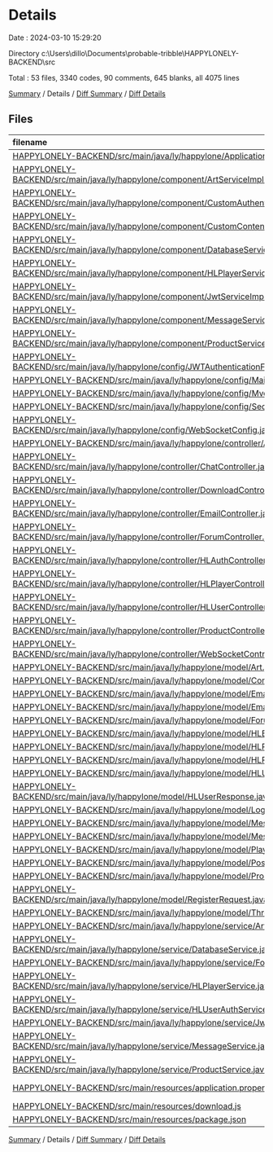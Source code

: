 # Details

Date : 2024-03-10 15:29:20

Directory c:\\Users\\dillo\\Documents\\probable-tribble\\HAPPYLONELY-BACKEND\\src

Total : 53 files,  3340 codes, 90 comments, 645 blanks, all 4075 lines

[Summary](results.md) / Details / [Diff Summary](diff.md) / [Diff Details](diff-details.md)

## Files
| filename | language | code | comment | blank | total |
| :--- | :--- | ---: | ---: | ---: | ---: |
| [HAPPYLONELY-BACKEND/src/main/java/ly/happylone/Application.java](/HAPPYLONELY-BACKEND/src/main/java/ly/happylone/Application.java) | Java | 11 | 0 | 5 | 16 |
| [HAPPYLONELY-BACKEND/src/main/java/ly/happylone/component/ArtServiceImpl.java](/HAPPYLONELY-BACKEND/src/main/java/ly/happylone/component/ArtServiceImpl.java) | Java | 58 | 1 | 9 | 68 |
| [HAPPYLONELY-BACKEND/src/main/java/ly/happylone/component/CustomAuthentication.java](/HAPPYLONELY-BACKEND/src/main/java/ly/happylone/component/CustomAuthentication.java) | Java | 15 | 0 | 5 | 20 |
| [HAPPYLONELY-BACKEND/src/main/java/ly/happylone/component/CustomContentDeserializer.java](/HAPPYLONELY-BACKEND/src/main/java/ly/happylone/component/CustomContentDeserializer.java) | Java | 21 | 0 | 5 | 26 |
| [HAPPYLONELY-BACKEND/src/main/java/ly/happylone/component/DatabaseServiceImpl.java](/HAPPYLONELY-BACKEND/src/main/java/ly/happylone/component/DatabaseServiceImpl.java) | Java | 1,416 | 24 | 121 | 1,561 |
| [HAPPYLONELY-BACKEND/src/main/java/ly/happylone/component/HLPlayerServiceImpl.java](/HAPPYLONELY-BACKEND/src/main/java/ly/happylone/component/HLPlayerServiceImpl.java) | Java | 21 | 0 | 8 | 29 |
| [HAPPYLONELY-BACKEND/src/main/java/ly/happylone/component/JwtServiceImpl.java](/HAPPYLONELY-BACKEND/src/main/java/ly/happylone/component/JwtServiceImpl.java) | Java | 35 | 2 | 8 | 45 |
| [HAPPYLONELY-BACKEND/src/main/java/ly/happylone/component/MessageServiceImpl.java](/HAPPYLONELY-BACKEND/src/main/java/ly/happylone/component/MessageServiceImpl.java) | Java | 137 | 4 | 25 | 166 |
| [HAPPYLONELY-BACKEND/src/main/java/ly/happylone/component/ProductServiceImpl.java](/HAPPYLONELY-BACKEND/src/main/java/ly/happylone/component/ProductServiceImpl.java) | Java | 68 | 0 | 12 | 80 |
| [HAPPYLONELY-BACKEND/src/main/java/ly/happylone/config/JWTAuthenticationFilter.java](/HAPPYLONELY-BACKEND/src/main/java/ly/happylone/config/JWTAuthenticationFilter.java) | Java | 55 | 0 | 7 | 62 |
| [HAPPYLONELY-BACKEND/src/main/java/ly/happylone/config/MailConfig.java](/HAPPYLONELY-BACKEND/src/main/java/ly/happylone/config/MailConfig.java) | Java | 26 | 0 | 8 | 34 |
| [HAPPYLONELY-BACKEND/src/main/java/ly/happylone/config/MvcConfig.java](/HAPPYLONELY-BACKEND/src/main/java/ly/happylone/config/MvcConfig.java) | Java | 22 | 11 | 5 | 38 |
| [HAPPYLONELY-BACKEND/src/main/java/ly/happylone/config/SecurityConfig.java](/HAPPYLONELY-BACKEND/src/main/java/ly/happylone/config/SecurityConfig.java) | Java | 101 | 5 | 18 | 124 |
| [HAPPYLONELY-BACKEND/src/main/java/ly/happylone/config/WebSocketConfig.java](/HAPPYLONELY-BACKEND/src/main/java/ly/happylone/config/WebSocketConfig.java) | Java | 67 | 5 | 12 | 84 |
| [HAPPYLONELY-BACKEND/src/main/java/ly/happylone/controller/ArtController.java](/HAPPYLONELY-BACKEND/src/main/java/ly/happylone/controller/ArtController.java) | Java | 84 | 4 | 19 | 107 |
| [HAPPYLONELY-BACKEND/src/main/java/ly/happylone/controller/ChatController.java](/HAPPYLONELY-BACKEND/src/main/java/ly/happylone/controller/ChatController.java) | Java | 37 | 0 | 10 | 47 |
| [HAPPYLONELY-BACKEND/src/main/java/ly/happylone/controller/DownloadController.java](/HAPPYLONELY-BACKEND/src/main/java/ly/happylone/controller/DownloadController.java) | Java | 107 | 5 | 20 | 132 |
| [HAPPYLONELY-BACKEND/src/main/java/ly/happylone/controller/EmailController.java](/HAPPYLONELY-BACKEND/src/main/java/ly/happylone/controller/EmailController.java) | Java | 27 | 1 | 8 | 36 |
| [HAPPYLONELY-BACKEND/src/main/java/ly/happylone/controller/ForumController.java](/HAPPYLONELY-BACKEND/src/main/java/ly/happylone/controller/ForumController.java) | Java | 94 | 0 | 13 | 107 |
| [HAPPYLONELY-BACKEND/src/main/java/ly/happylone/controller/HLAuthController.java](/HAPPYLONELY-BACKEND/src/main/java/ly/happylone/controller/HLAuthController.java) | Java | 42 | 1 | 8 | 51 |
| [HAPPYLONELY-BACKEND/src/main/java/ly/happylone/controller/HLPlayerController.java](/HAPPYLONELY-BACKEND/src/main/java/ly/happylone/controller/HLPlayerController.java) | Java | 27 | 0 | 8 | 35 |
| [HAPPYLONELY-BACKEND/src/main/java/ly/happylone/controller/HLUserController.java](/HAPPYLONELY-BACKEND/src/main/java/ly/happylone/controller/HLUserController.java) | Java | 112 | 4 | 25 | 141 |
| [HAPPYLONELY-BACKEND/src/main/java/ly/happylone/controller/ProductController.java](/HAPPYLONELY-BACKEND/src/main/java/ly/happylone/controller/ProductController.java) | Java | 54 | 0 | 9 | 63 |
| [HAPPYLONELY-BACKEND/src/main/java/ly/happylone/controller/WebSocketController.java](/HAPPYLONELY-BACKEND/src/main/java/ly/happylone/controller/WebSocketController.java) | Java | 19 | 1 | 3 | 23 |
| [HAPPYLONELY-BACKEND/src/main/java/ly/happylone/model/Art.java](/HAPPYLONELY-BACKEND/src/main/java/ly/happylone/model/Art.java) | Java | 33 | 0 | 9 | 42 |
| [HAPPYLONELY-BACKEND/src/main/java/ly/happylone/model/Comment.java](/HAPPYLONELY-BACKEND/src/main/java/ly/happylone/model/Comment.java) | Java | 33 | 0 | 10 | 43 |
| [HAPPYLONELY-BACKEND/src/main/java/ly/happylone/model/Email.java](/HAPPYLONELY-BACKEND/src/main/java/ly/happylone/model/Email.java) | Java | 14 | 0 | 4 | 18 |
| [HAPPYLONELY-BACKEND/src/main/java/ly/happylone/model/EmailRequest.java](/HAPPYLONELY-BACKEND/src/main/java/ly/happylone/model/EmailRequest.java) | Java | 12 | 0 | 3 | 15 |
| [HAPPYLONELY-BACKEND/src/main/java/ly/happylone/model/Forum.java](/HAPPYLONELY-BACKEND/src/main/java/ly/happylone/model/Forum.java) | Java | 22 | 0 | 7 | 29 |
| [HAPPYLONELY-BACKEND/src/main/java/ly/happylone/model/HLBadge.java](/HAPPYLONELY-BACKEND/src/main/java/ly/happylone/model/HLBadge.java) | Java | 38 | 0 | 1 | 39 |
| [HAPPYLONELY-BACKEND/src/main/java/ly/happylone/model/HLPlayer.java](/HAPPYLONELY-BACKEND/src/main/java/ly/happylone/model/HLPlayer.java) | Java | 80 | 0 | 36 | 116 |
| [HAPPYLONELY-BACKEND/src/main/java/ly/happylone/model/HLRole.java](/HAPPYLONELY-BACKEND/src/main/java/ly/happylone/model/HLRole.java) | Java | 17 | 0 | 4 | 21 |
| [HAPPYLONELY-BACKEND/src/main/java/ly/happylone/model/HLUser.java](/HAPPYLONELY-BACKEND/src/main/java/ly/happylone/model/HLUser.java) | Java | 47 | 0 | 21 | 68 |
| [HAPPYLONELY-BACKEND/src/main/java/ly/happylone/model/HLUserResponse.java](/HAPPYLONELY-BACKEND/src/main/java/ly/happylone/model/HLUserResponse.java) | Java | 34 | 2 | 13 | 49 |
| [HAPPYLONELY-BACKEND/src/main/java/ly/happylone/model/LoginRequest.java](/HAPPYLONELY-BACKEND/src/main/java/ly/happylone/model/LoginRequest.java) | Java | 8 | 0 | 3 | 11 |
| [HAPPYLONELY-BACKEND/src/main/java/ly/happylone/model/Message.java](/HAPPYLONELY-BACKEND/src/main/java/ly/happylone/model/Message.java) | Java | 26 | 0 | 11 | 37 |
| [HAPPYLONELY-BACKEND/src/main/java/ly/happylone/model/MessageType.java](/HAPPYLONELY-BACKEND/src/main/java/ly/happylone/model/MessageType.java) | Java | 6 | 0 | 1 | 7 |
| [HAPPYLONELY-BACKEND/src/main/java/ly/happylone/model/PlayerBehavior.java](/HAPPYLONELY-BACKEND/src/main/java/ly/happylone/model/PlayerBehavior.java) | Java | 8 | 0 | 3 | 11 |
| [HAPPYLONELY-BACKEND/src/main/java/ly/happylone/model/Post.java](/HAPPYLONELY-BACKEND/src/main/java/ly/happylone/model/Post.java) | Java | 32 | 0 | 9 | 41 |
| [HAPPYLONELY-BACKEND/src/main/java/ly/happylone/model/Product.java](/HAPPYLONELY-BACKEND/src/main/java/ly/happylone/model/Product.java) | Java | 29 | 0 | 11 | 40 |
| [HAPPYLONELY-BACKEND/src/main/java/ly/happylone/model/RegisterRequest.java](/HAPPYLONELY-BACKEND/src/main/java/ly/happylone/model/RegisterRequest.java) | Java | 8 | 0 | 4 | 12 |
| [HAPPYLONELY-BACKEND/src/main/java/ly/happylone/model/Thread.java](/HAPPYLONELY-BACKEND/src/main/java/ly/happylone/model/Thread.java) | Java | 29 | 0 | 11 | 40 |
| [HAPPYLONELY-BACKEND/src/main/java/ly/happylone/service/ArtService.java](/HAPPYLONELY-BACKEND/src/main/java/ly/happylone/service/ArtService.java) | Java | 7 | 0 | 5 | 12 |
| [HAPPYLONELY-BACKEND/src/main/java/ly/happylone/service/DatabaseService.java](/HAPPYLONELY-BACKEND/src/main/java/ly/happylone/service/DatabaseService.java) | Java | 66 | 9 | 51 | 126 |
| [HAPPYLONELY-BACKEND/src/main/java/ly/happylone/service/ForumService.java](/HAPPYLONELY-BACKEND/src/main/java/ly/happylone/service/ForumService.java) | Java | 10 | 1 | 8 | 19 |
| [HAPPYLONELY-BACKEND/src/main/java/ly/happylone/service/HLPlayerService.java](/HAPPYLONELY-BACKEND/src/main/java/ly/happylone/service/HLPlayerService.java) | Java | 10 | 0 | 6 | 16 |
| [HAPPYLONELY-BACKEND/src/main/java/ly/happylone/service/HLUserAuthService.java](/HAPPYLONELY-BACKEND/src/main/java/ly/happylone/service/HLUserAuthService.java) | Java | 8 | 0 | 5 | 13 |
| [HAPPYLONELY-BACKEND/src/main/java/ly/happylone/service/JwtService.java](/HAPPYLONELY-BACKEND/src/main/java/ly/happylone/service/JwtService.java) | Java | 8 | 0 | 7 | 15 |
| [HAPPYLONELY-BACKEND/src/main/java/ly/happylone/service/MessageService.java](/HAPPYLONELY-BACKEND/src/main/java/ly/happylone/service/MessageService.java) | Java | 12 | 0 | 8 | 20 |
| [HAPPYLONELY-BACKEND/src/main/java/ly/happylone/service/ProductService.java](/HAPPYLONELY-BACKEND/src/main/java/ly/happylone/service/ProductService.java) | Java | 13 | 0 | 9 | 22 |
| [HAPPYLONELY-BACKEND/src/main/resources/application.properties](/HAPPYLONELY-BACKEND/src/main/resources/application.properties) | Java Properties | 22 | 10 | 3 | 35 |
| [HAPPYLONELY-BACKEND/src/main/resources/download.js](/HAPPYLONELY-BACKEND/src/main/resources/download.js) | JavaScript | 37 | 0 | 11 | 48 |
| [HAPPYLONELY-BACKEND/src/main/resources/package.json](/HAPPYLONELY-BACKEND/src/main/resources/package.json) | JSON | 15 | 0 | 0 | 15 |

[Summary](results.md) / Details / [Diff Summary](diff.md) / [Diff Details](diff-details.md)